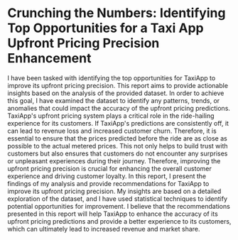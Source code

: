 # Crunching the Numbers: Identifying Top Opportunities for a Taxi App Upfront Pricing Precision Enhancement

I have been tasked with identifying the top opportunities for TaxiApp to improve its upfront pricing precision. This report aims to provide actionable insights based on the analysis of the provided dataset. In order to achieve this goal, I have examined the dataset to identify any patterns, trends, or anomalies that could impact the accuracy of the upfront pricing predictions.
TaxiApp's upfront pricing system plays a critical role in the ride-hailing experience for its customers. If TaxiApp's predictions are consistently off, it can lead to revenue loss and increased customer churn. Therefore, it is essential to ensure that the prices predicted before the ride are as close as possible to the actual metered prices.  This not only helps to build trust with customers but also ensures that customers do not encounter any surprises or unpleasant experiences during their journey. Therefore, improving the upfront pricing precision is crucial for enhancing the overall customer experience and driving customer loyalty.
In this report, I present the findings of my analysis and provide recommendations for TaxiApp to improve its upfront pricing precision. My insights are based on a detailed exploration of the dataset, and I have used statistical techniques to identify potential opportunities for improvement. I believe that the recommendations presented in this report will help TaxiApp to enhance the accuracy of its upfront pricing predictions and provide a better experience to its customers, which can ultimately lead to increased revenue and market share.
